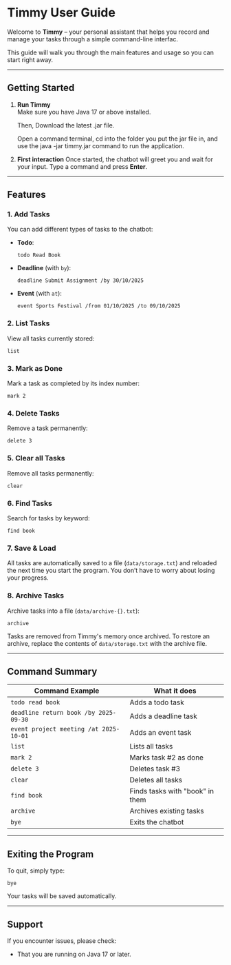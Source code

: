 # Timmy User Guide

Welcome to **Timmy** – your personal assistant that helps you record and manage your tasks through a simple command-line interfac.  

This guide will walk you through the main features and usage so you can start right away.

---

## Getting Started

1. **Run Timmy**  
   Make sure you have Java 17 or above installed.
   
   Then, Download the latest .jar file.

   Open a command terminal, cd into the folder you put the jar file in, and use the java -jar timmy.jar command to run the application.



2. **First interaction**
   Once started, the chatbot will greet you and wait for your input. Type a command and press **Enter**.

---

## Features

### 1. Add Tasks

You can add different types of tasks to the chatbot:

* **Todo**:

  ```text
  todo Read Book
  ```
* **Deadline** (with `by`):

  ```text
  deadline Submit Assignment /by 30/10/2025
  ```
* **Event** (with `at`):

  ```text
  event Sports Festival /from 01/10/2025 /to 09/10/2025
  ```

### 2. List Tasks

View all tasks currently stored:

```text
list
```

### 3. Mark as Done

Mark a task as completed by its index number:

```text
mark 2
```

### 4. Delete Tasks

Remove a task permanently:

```text
delete 3
```

### 5. Clear all Tasks

Remove all tasks permanently:

```text
clear
```

### 6. Find Tasks

Search for tasks by keyword:

```text
find book
```

### 7. Save & Load

All tasks are automatically saved to a file (`data/storage.txt`) and reloaded the next time you start the program. You don’t have to worry about losing your progress.

### 8. Archive Tasks

Archive tasks into a file (`data/archive-{}.txt`):

```text
archive
```

Tasks are removed from Timmy's memory once archived. To restore an archive, replace the contents of `data/storage.txt` with the archive file.

---

## Command Summary

| Command Example                        | What it does                    |
| -------------------------------------- | ------------------------------- |
| `todo read book`                       | Adds a todo task                |
| `deadline return book /by 2025-09-30`  | Adds a deadline task            |
| `event project meeting /at 2025-10-01` | Adds an event task              |
| `list`                                 | Lists all tasks                 |
| `mark 2`                               | Marks task #2 as done           |
| `delete 3`                             | Deletes task #3                 |
| `clear`                                | Deletes all tasks               |
| `find book`                            | Finds tasks with "book" in them |
| `archive`                              | Archives existing tasks         |
| `bye`                                  | Exits the chatbot               |

---

## Exiting the Program

To quit, simply type:

```text
bye
```

Your tasks will be saved automatically.

---

## Support

If you encounter issues, please check:

* That you are running on Java 17 or later.
